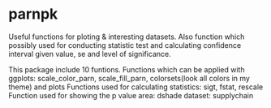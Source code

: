 # parnpk
Useful functions for ploting &amp; interesting datasets. Also function which possibly used for conducting statistic test and calculating confidence interval given value, se and level of significance.

This package include 10 funtions.
Functions which can be applied with ggplots: scale_color_parn, scale_fill_parn, colorsets(look all colors in my theme) and plots
Functions used for calculating statistics: sigt, fstat, rescale
Function used for showing the p value area: dshade
dataset: supplychain
